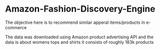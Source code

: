 # Amazon-Fashion-Discovery-Engine

The objective here is to recommend similar apperal items/products in e-commerce

The data was downloaded using Amazon product advertising API and the data is about womens tops and shirts it consists of roughly 183k products
